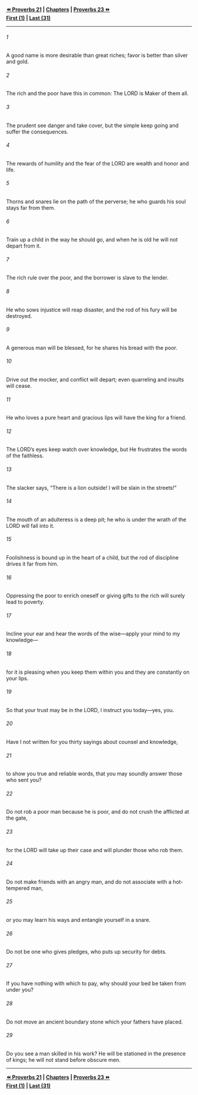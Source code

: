   
**[⏪ Proverbs 21](./Proverbs%2021.md) | [Chapters](./_index.md) | [Proverbs 23 ⏩](./Proverbs%2023.md)**  
**[First (1)](./Proverbs%201.md) | [Last (31)](./Proverbs%2031.md)**  
  
---  
  
###### 1  
A good name is more desirable than great riches; favor is better than silver and gold.  
  
###### 2  
The rich and the poor have this in common: The LORD is Maker of them all.  
  
###### 3  
The prudent see danger and take cover, but the simple keep going and suffer the consequences.  
  
###### 4  
The rewards of humility and the fear of the LORD are wealth and honor and life.  
  
###### 5  
Thorns and snares lie on the path of the perverse; he who guards his soul stays far from them.  
  
###### 6  
Train up a child in the way he should go, and when he is old he will not depart from it.  
  
###### 7  
The rich rule over the poor, and the borrower is slave to the lender.  
  
###### 8  
He who sows injustice will reap disaster, and the rod of his fury will be destroyed.  
  
###### 9  
A generous man will be blessed, for he shares his bread with the poor.  
  
###### 10  
Drive out the mocker, and conflict will depart; even quarreling and insults will cease.  
  
###### 11  
He who loves a pure heart and gracious lips will have the king for a friend.  
  
###### 12  
The LORD’s eyes keep watch over knowledge, but He frustrates the words of the faithless.  
  
###### 13  
The slacker says, “There is a lion outside! I will be slain in the streets!”  
  
###### 14  
The mouth of an adulteress is a deep pit; he who is under the wrath of the LORD will fall into it.  
  
###### 15  
Foolishness is bound up in the heart of a child, but the rod of discipline drives it far from him.  
  
###### 16  
Oppressing the poor to enrich oneself or giving gifts to the rich will surely lead to poverty.  
  
###### 17  
Incline your ear and hear the words of the wise—apply your mind to my knowledge—  
  
###### 18  
for it is pleasing when you keep them within you and they are constantly on your lips.  
  
###### 19  
So that your trust may be in the LORD, I instruct you today—yes, you.  
  
###### 20  
Have I not written for you thirty sayings about counsel and knowledge,  
  
###### 21  
to show you true and reliable words, that you may soundly answer those who sent you?  
  
###### 22  
Do not rob a poor man because he is poor, and do not crush the afflicted at the gate,  
  
###### 23  
for the LORD will take up their case and will plunder those who rob them.  
  
###### 24  
Do not make friends with an angry man, and do not associate with a hot-tempered man,  
  
###### 25  
or you may learn his ways and entangle yourself in a snare.  
  
###### 26  
Do not be one who gives pledges, who puts up security for debts.  
  
###### 27  
If you have nothing with which to pay, why should your bed be taken from under you?  
  
###### 28  
Do not move an ancient boundary stone which your fathers have placed.  
  
###### 29  
Do you see a man skilled in his work? He will be stationed in the presence of kings; he will not stand before obscure men.  
  
  
---  
  
**[⏪ Proverbs 21](./Proverbs%2021.md) | [Chapters](./_index.md) | [Proverbs 23 ⏩](./Proverbs%2023.md)**  
**[First (1)](./Proverbs%201.md) | [Last (31)](./Proverbs%2031.md)**  
  
